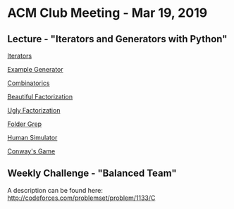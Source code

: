 ACM Club Meeting - Mar 19, 2019
===

Lecture - "Iterators and Generators with Python"
---

[Iterators](iterators.py)

[Example Generator](even_numbers_generator.py)

[Combinatorics](combinatorial_algorithms.py)

[Beautiful Factorization](beautiful.py)

[Ugly Factorization](ugly.py)

[Folder Grep](folder_grep.py)

[Human Simulator](other_direction.py)

[Conway's Game](game_of_life.py)

Weekly Challenge - "Balanced Team"
---

A description can be found here: http://codeforces.com/problemset/problem/1133/C

